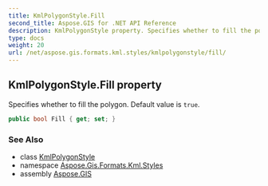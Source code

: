 ```yaml
---
title: KmlPolygonStyle.Fill
second_title: Aspose.GIS for .NET API Reference
description: KmlPolygonStyle property. Specifies whether to fill the polygon. Default value is true
type: docs
weight: 20
url: /net/aspose.gis.formats.kml.styles/kmlpolygonstyle/fill/
---
```

## KmlPolygonStyle.Fill property

Specifies whether to fill the polygon. Default value is `true`.

```csharp
public bool Fill { get; set; }
```

### See Also

* class [KmlPolygonStyle](../)
* namespace [Aspose.Gis.Formats.Kml.Styles](../../kmlpolygonstyle/)
* assembly [Aspose.GIS](../../../)


